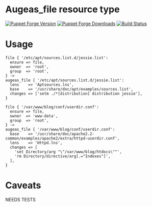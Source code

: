 Augeas_file resource type
=========================

[![Puppet Forge Version](http://img.shields.io/puppetforge/v/camptocamp/augeas_file.svg)](https://forge.puppetlabs.com/camptocamp/augeas_file)
[![Puppet Forge Downloads](http://img.shields.io/puppetforge/dt/camptocamp/augeas_file.svg)](https://forge.puppetlabs.com/camptocamp/augeas_file)
[![Build Status](https://img.shields.io/travis/camptocamp/puppet-augeas_file/master.svg)](https://travis-ci.org/camptocamp/puppet-augeas_file)


# Usage

```puppet
file { '/etc/apt/sources.list.d/jessie.list':
  ensure => file,
  owner  => 'root',
  group  => 'root',
} ->
augeas_file { '/etc/apt/sources.list.d/jessie.list':
  lens    => 'Aptsources.lns',
  base    => '/usr/share/doc/apt/examples/sources.list',
  changes => ['setm ./*[distribution] distribution jessie'],
}
```

```puppet
file { '/var/www/blog/conf/userdir.conf':
  ensure => file,
  owner  => 'www-data',
  group  => 'root',
} ->
augeas_file { '/var/www/blog/conf/userdir.conf':
  base    => '/usr/share/doc/apache2.2-common/examples/apache2/extra/httpd-userdir.conf',
  lens    => 'Httpd.lns',
  changes => [
    'set Directory/arg "\"/var/www/blog/htdocs\""',
    'rm Directory/directive/arg[.="Indexes"]',
  ],
}
```

# Caveats

NEEDS TESTS
